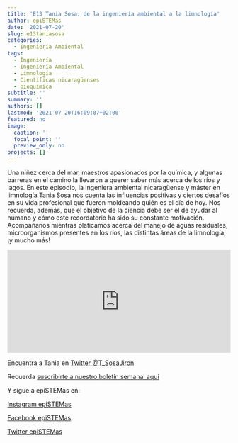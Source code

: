 ```yaml
---
title: 'E13 Tania Sosa: de la ingeniería ambiental a la limnología'
author: epiSTEMas
date: '2021-07-20'
slug: e13taniasosa
categories:
  - Ingeniería Ambiental
tags:
  - Ingeniería
  - Ingeniería Ambiental
  - Limnología
  - Científicas nicaragüenses
  - bioquímica
subtitle: ''
summary: ''
authors: []
lastmod: '2021-07-20T16:09:07+02:00'
featured: no
image:
  caption: ''
  focal_point: ''
  preview_only: no
projects: []
---
```


Una niñez cerca del mar, maestros apasionados por la química, y algunas barreras en el camino la llevaron a querer saber más acerca de los ríos y lagos. En este episodio, la ingeniera ambiental nicaragüense y máster en limnología Tania Sosa nos cuenta las influencias positivas y ciertos desafíos en su vida profesional que fueron moldeando quién es el día de hoy. Nos recuerda, además, que el objetivo de la ciencia debe ser el de ayudar al humano y cómo este recordatorio ha sido su constante motivación. Acompáñanos mientras platicamos acerca del manejo de aguas residuales, microorganismos presentes en los ríos, las distintas áreas de la limnología, ¡y mucho más!

<iframe src="https://open.spotify.com/embed/episode/7hvrKSctOjgg3FjsLdLcIJ" width="100%" height="232" frameBorder="0" allowtransparency="true" allow="encrypted-media"></iframe>

Encuentra a  Tania en 
[Twitter @T_SosaJiron](https://twitter.com/T_SosaJiron)

Recuerda [suscribirte a nuestro boletín semanal aquí](http://eepurl.com/hyEnr1)

Y sigue a epiSTEMas en:

[Instagram epiSTEMas](https://www.instagram.com/epistemas/)  

[Facebook epiSTEMas](https://www.facebook.com/epiSTEMasPod) 

[Twitter epiSTEMas](https://twitter.com/epiSTEMas_Pod)